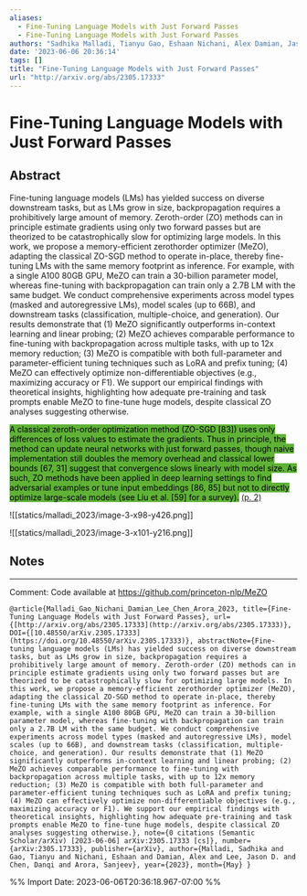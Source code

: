 ```yaml
---
aliases:
  - Fine-Tuning Language Models with Just Forward Passes
  - Fine-Tuning Language Models with Just Forward Passes
authors: "Sadhika Malladi, Tianyu Gao, Eshaan Nichani, Alex Damian, Jason D. Lee, Danqi Chen, Sanjeev Arora"
date: '2023-06-06 20:36:14'
tags: []
title: "Fine-Tuning Language Models with Just Forward Passes"
url: "http://arxiv.org/abs/2305.17333"
---
```


# Fine-Tuning Language Models with Just Forward Passes




## Abstract
Fine-tuning language models (LMs) has yielded success on diverse downstream tasks, but as LMs grow in size, backpropagation requires a prohibitively large amount of memory. Zeroth-order (ZO) methods can in principle estimate gradients using only two forward passes but are theorized to be catastrophically slow for optimizing large models. In this work, we propose a memory-efficient zerothorder optimizer (MeZO), adapting the classical ZO-SGD method to operate in-place, thereby fine-tuning LMs with the same memory footprint as inference. For example, with a single A100 80GB GPU, MeZO can train a 30-billion parameter model, whereas fine-tuning with backpropagation can train only a 2.7B LM with the same budget. We conduct comprehensive experiments across model types (masked and autoregressive LMs), model scales (up to 66B), and downstream tasks (classification, multiple-choice, and generation). Our results demonstrate that (1) MeZO significantly outperforms in-context learning and linear probing; (2) MeZO achieves comparable performance to fine-tuning with backpropagation across multiple tasks, with up to 12x memory reduction; (3) MeZO is compatible with both full-parameter and parameter-efficient tuning techniques such as LoRA and prefix tuning; (4) MeZO can effectively optimize non-differentiable objectives (e.g., maximizing accuracy or F1). We support our empirical findings with theoretical insights, highlighting how adequate pre-training and task prompts enable MeZO to fine-tune huge models, despite classical ZO analyses suggesting otherwise.



<mark style="background: #5fb236">A classical zeroth-order optimization method (ZO-SGD [83]) uses only differences of loss values to estimate the gradients. Thus in principle, the method can update neural networks with just forward passes, though naive implementation still doubles the memory overhead and classical lower bounds [67, 31] suggest that convergence slows linearly with model size. As such, ZO methods have been applied in deep learning settings to find adversarial examples or tune input embeddings [86, 85] but not to directly optimize large-scale models (see Liu et al. [59] for a survey).</mark> [(p. 2)](zotero://open-pdf/library/items/DLMCW8S6?page=2) 



![[statics/malladi_2023/image-3-x98-y426.png]]


![[statics/malladi_2023/image-3-x101-y216.png]]




## Notes



---
Comment: Code available at https://github.com/princeton-nlp/MeZO




```
@article{Malladi_Gao_Nichani_Damian_Lee_Chen_Arora_2023, title={Fine-Tuning Language Models with Just Forward Passes}, url={[http://arxiv.org/abs/2305.17333](http://arxiv.org/abs/2305.17333)}, DOI={[10.48550/arXiv.2305.17333](https://doi.org/10.48550/arXiv.2305.17333)}, abstractNote={Fine-tuning language models (LMs) has yielded success on diverse downstream tasks, but as LMs grow in size, backpropagation requires a prohibitively large amount of memory. Zeroth-order (ZO) methods can in principle estimate gradients using only two forward passes but are theorized to be catastrophically slow for optimizing large models. In this work, we propose a memory-efficient zerothorder optimizer (MeZO), adapting the classical ZO-SGD method to operate in-place, thereby fine-tuning LMs with the same memory footprint as inference. For example, with a single A100 80GB GPU, MeZO can train a 30-billion parameter model, whereas fine-tuning with backpropagation can train only a 2.7B LM with the same budget. We conduct comprehensive experiments across model types (masked and autoregressive LMs), model scales (up to 66B), and downstream tasks (classification, multiple-choice, and generation). Our results demonstrate that (1) MeZO significantly outperforms in-context learning and linear probing; (2) MeZO achieves comparable performance to fine-tuning with backpropagation across multiple tasks, with up to 12x memory reduction; (3) MeZO is compatible with both full-parameter and parameter-efficient tuning techniques such as LoRA and prefix tuning; (4) MeZO can effectively optimize non-differentiable objectives (e.g., maximizing accuracy or F1). We support our empirical findings with theoretical insights, highlighting how adequate pre-training and task prompts enable MeZO to fine-tune huge models, despite classical ZO analyses suggesting otherwise.}, note={0 citations (Semantic Scholar/arXiv) [2023-06-06] arXiv:2305.17333 [cs]}, number={arXiv:2305.17333}, publisher={arXiv}, author={Malladi, Sadhika and Gao, Tianyu and Nichani, Eshaan and Damian, Alex and Lee, Jason D. and Chen, Danqi and Arora, Sanjeev}, year={2023}, month={May} }
```

%% Import Date: 2023-06-06T20:36:18.967-07:00 %%
